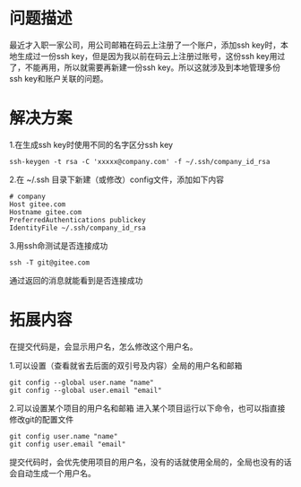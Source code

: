 # 问题描述
最近才入职一家公司，用公司邮箱在码云上注册了一个账户，添加ssh key时，本地生成过一份ssh key，但是因为我以前在码云上注册过账号，这份ssh key用过了，不能再用，所以就需要再新建一份ssh key。所以这就涉及到本地管理多份ssh key和账户关联的问题。

# 解决方案
1.在生成ssh key时使用不同的名字区分ssh key
```console
ssh-keygen -t rsa -C 'xxxxx@company.com' -f ~/.ssh/company_id_rsa
```

2.在 ~/.ssh 目录下新建（或修改）config文件，添加如下内容
```
# company
Host gitee.com
Hostname gitee.com
PreferredAuthentications publickey
IdentityFile ~/.ssh/company_id_rsa
```

3.用ssh命测试是否连接成功
```console
ssh -T git@gitee.com
```
通过返回的消息就能看到是否连接成功

# 拓展内容
在提交代码是，会显示用户名，怎么修改这个用户名。

1.可以设置（查看就省去后面的双引号及内容）全局的用户名和邮箱
```console
git config --global user.name "name"
git config --global user.email "email"
```

2.可以设置某个项目的用户名和邮箱
进入某个项目运行以下命令，也可以指直接修改git的配置文件
```console
git config user.name "name"
git config user.email "email"
```

提交代码时，会优先使用项目的用户名，没有的话就使用全局的，全局也没有的话会自动生成一个用户名。


